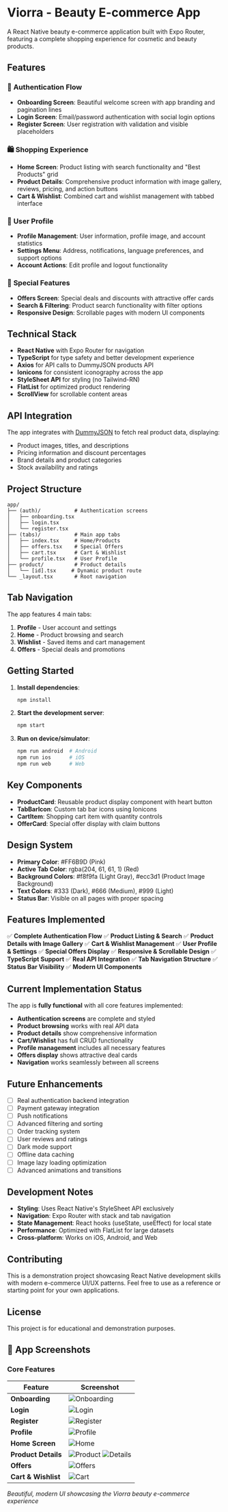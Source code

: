 # Viorra - Beauty E-commerce App

A React Native beauty e-commerce application built with Expo Router, featuring a complete shopping experience for cosmetic and beauty products.

## Features

### 🎨 **Authentication Flow**
- **Onboarding Screen**: Beautiful welcome screen with app branding and pagination lines
- **Login Screen**: Email/password authentication with social login options
- **Register Screen**: User registration with validation and visible placeholders

### 🛍️ **Shopping Experience**
- **Home Screen**: Product listing with search functionality and "Best Products" grid
- **Product Details**: Comprehensive product information with image gallery, reviews, pricing, and action buttons
- **Cart & Wishlist**: Combined cart and wishlist management with tabbed interface

### 👤 **User Profile**
- **Profile Management**: User information, profile image, and account statistics
- **Settings Menu**: Address, notifications, language preferences, and support options
- **Account Actions**: Edit profile and logout functionality

### 🎯 **Special Features**
- **Offers Screen**: Special deals and discounts with attractive offer cards
- **Search & Filtering**: Product search functionality with filter options
- **Responsive Design**: Scrollable pages with modern UI components

## Technical Stack

- **React Native** with Expo Router for navigation
- **TypeScript** for type safety and better development experience
- **Axios** for API calls to DummyJSON products API
- **Ionicons** for consistent iconography across the app
- **StyleSheet API** for styling (no Tailwind-RN)
- **FlatList** for optimized product rendering
- **ScrollView** for scrollable content areas

## API Integration

The app integrates with [DummyJSON](https://dummyjson.com/products) to fetch real product data, displaying:
- Product images, titles, and descriptions
- Pricing information and discount percentages
- Brand details and product categories
- Stock availability and ratings

## Project Structure

```
app/
├── (auth)/           # Authentication screens
│   ├── onboarding.tsx
│   ├── login.tsx
│   └── register.tsx
├── (tabs)/           # Main app tabs
│   ├── index.tsx     # Home/Products
│   ├── offers.tsx    # Special Offers
│   ├── cart.tsx      # Cart & Wishlist
│   └── profile.tsx   # User Profile
├── product/          # Product details
│   └── [id].tsx     # Dynamic product route
└── _layout.tsx       # Root navigation
```

## Tab Navigation

The app features 4 main tabs:
1. **Profile** - User account and settings
2. **Home** - Product browsing and search
3. **Wishlist** - Saved items and cart management
4. **Offers** - Special deals and promotions

## Getting Started

1. **Install dependencies**:
   ```bash
   npm install
   ```

2. **Start the development server**:
   ```bash
   npm start
   ```

3. **Run on device/simulator**:
   ```bash
   npm run android  # Android
   npm run ios      # iOS
   npm run web      # Web
   ```

## Key Components

- **ProductCard**: Reusable product display component with heart button
- **TabBarIcon**: Custom tab bar icons using Ionicons
- **CartItem**: Shopping cart item with quantity controls
- **OfferCard**: Special offer display with claim buttons

## Design System

- **Primary Color**: #FF6B9D (Pink)
- **Active Tab Color**: rgba(204, 61, 61, 1) (Red)
- **Background Colors**: #f8f9fa (Light Gray), #ecc3d1 (Product Image Background)
- **Text Colors**: #333 (Dark), #666 (Medium), #999 (Light)
- **Status Bar**: Visible on all pages with proper spacing

## Features Implemented

✅ **Complete Authentication Flow**
✅ **Product Listing & Search**
✅ **Product Details with Image Gallery**
✅ **Cart & Wishlist Management**
✅ **User Profile & Settings**
✅ **Special Offers Display**
✅ **Responsive & Scrollable Design**
✅ **TypeScript Support**
✅ **Real API Integration**
✅ **Tab Navigation Structure**
✅ **Status Bar Visibility**
✅ **Modern UI Components**

## Current Implementation Status

The app is **fully functional** with all core features implemented:
- **Authentication screens** are complete and styled
- **Product browsing** works with real API data
- **Product details** show comprehensive information
- **Cart/Wishlist** has full CRUD functionality
- **Profile management** includes all necessary features
- **Offers display** shows attractive deal cards
- **Navigation** works seamlessly between all screens

## Future Enhancements

- [ ] Real authentication backend integration
- [ ] Payment gateway integration
- [ ] Push notifications
- [ ] Advanced filtering and sorting
- [ ] Order tracking system
- [ ] User reviews and ratings
- [ ] Dark mode support
- [ ] Offline data caching
- [ ] Image lazy loading optimization
- [ ] Advanced animations and transitions

## Development Notes

- **Styling**: Uses React Native's StyleSheet API exclusively
- **Navigation**: Expo Router with stack and tab navigation
- **State Management**: React hooks (useState, useEffect) for local state
- **Performance**: Optimized with FlatList for large datasets
- **Cross-platform**: Works on iOS, Android, and Web

## Contributing

This is a demonstration project showcasing React Native development skills with modern e-commerce UI/UX patterns. Feel free to use as a reference or starting point for your own applications.

## License

This project is for educational and demonstration purposes.

## 📱 App Screenshots

### Core Features
| Feature | Screenshot |
|---------|------------|
| **Onboarding** | ![Onboarding](assets/images/1.jpg) |
| **Login** | ![Login](assets/images/2.jpg) |
| **Register** | ![Register](assets/images/3.png) |
| **Profile** | ![Profile](assets/images/4.jpg) |
| **Home Screen** | ![Home](assets/images/5.jpg) |
| **Product Details** | ![Product](assets/images/6.jpg) ![Details](assets/images/7.jpg) |
| **Offers** | ![Offers](assets/images/8.jpg) |
| **Cart & Wishlist** | ![Cart](assets/images/9.jpg) |



*Beautiful, modern UI showcasing the Viorra beauty e-commerce experience*